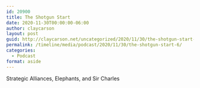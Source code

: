 ```yaml
---
id: 20900
title: The Shotgun Start
date: 2020-11-30T00:00:00-06:00
author: claycarson
layout: post
guid: http://claycarson.net/uncategorized/2020/11/30/the-shotgun-start-6/
permalink: /timeline/media/podcast/2020/11/30/the-shotgun-start-6/
categories:
  - Podcast
format: aside
---
```

<div class="media-details">Strategic Alliances, Elephants, and Sir Charles</div>

<div class="media-creator"></div>

<div class="media-rating"></div>